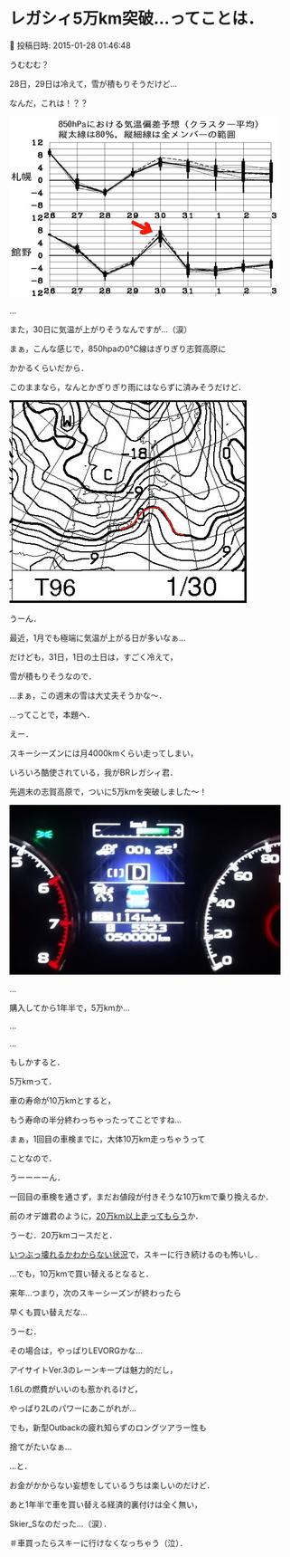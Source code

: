 # レガシィ5万km突破…ってことは．

📅 投稿日時: 2015-01-28 01:46:48

うむむむ？


28日，29日は冷えて，雪が積もりそうだけど…





なんだ，これは！？？




![b5f0e6abed56705a7b6ed9f36df98e9c.jpg](images/b5f0e6abed56705a7b6ed9f36df98e9c.jpg)




…


また，30日に気温が上がりそうなんですが…（涙）





まぁ，こんな感じで，850hpaの0℃線はぎりぎり志賀高原に


かかるくらいだから．


このままなら，なんとかぎりぎり雨にはならずに済みそうだけど．




![c100c8cfcc4d30fe50aed4878f762622.jpg](images/c100c8cfcc4d30fe50aed4878f762622.jpg)




うーん．


最近，1月でも極端に気温が上がる日が多いなぁ…





だけども，31日，1日の土日は，すごく冷えて，


雪が積もりそうなので．


…まぁ，この週末の雪は大丈夫そうかな～．





…ってことで，本題へ．





えー．


スキーシーズンには月4000kmくらい走ってしまい，


いろいろ酷使されている，我がBRレガシィ君．





先週末の志賀高原で，ついに5万kmを突破しました～！




![b259c45a8db21da72f7b83ddffd40e99.jpg](images/b259c45a8db21da72f7b83ddffd40e99.jpg)







…


購入してから1年半で，5万kmか…


…


…


もしかすると．


5万kmって．


車の寿命が10万kmとすると，


もう寿命の半分終わっちゃったってことですね…





まぁ，1回目の車検までに，大体10万km走っちゃうって


ことなので．


うーーーーん．


一回目の車検を通さず，まだお値段が付きそうな10万kmで乗り換えるか．


前のオデ雄君のように，[20万km以上走ってもらう](ee9dfbbf25ff984370db123d6f932509b.md)か．





うーむ．20万kmコースだと．


[いつぶっ壊れるかわからない状況](e0720e4be6406d52fce2bd7d942dc0b84.md)で，スキーに行き続けるのも怖いし．





…でも，10万kmで買い替えるとなると．


来年…つまり，次のスキーシーズンが終わったら


早くも買い替えだな…





うーむ．


その場合は，やっぱりLEVORGかな…


アイサイトVer.3のレーンキープは魅力的だし，


1.6Lの燃費がいいのも惹かれるけど，


やっぱり2Lのパワーにあこがれが…


でも，新型Outbackの疲れ知らずのロングツアラー性も


捨てがたいなぁ…





…と．


お金がかからない妄想をしているうちは楽しいのだけど．





あと1年半で車を買い替える経済的裏付けは全く無い，


Skier_Sなのだった…（涙）．





＃車買ったらスキーに行けなくなっちゃう（泣）．
